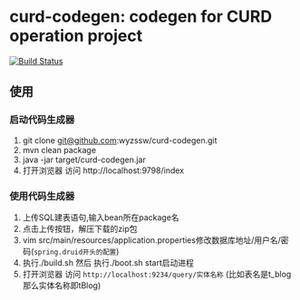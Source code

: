 # curd-codegen: codegen for CURD operation project


[![Build Status](https://travis-ci.org/wyzssw/curd-codegen.svg?branch=master)](https://travis-ci.org/wyzssw/curd-codegen)

## 使用


### 启动代码生成器
1. git clone git@github.com:wyzssw/curd-codegen.git
2. mvn clean package
3. java -jar target/curd-codegen.jar
4. 打开浏览器 访问 http://localhost:9798/index


### 使用代码生成器
1. 上传SQL建表语句,输入bean所在package名
2. 点击上传按钮，解压下载的zip包
3. vim src/main/resources/application.properties修改数据库地址/用户名/密码(`spring.druid开头的配置`)
4. 执行./build.sh 然后 执行./boot.sh start启动进程
4. 打开浏览器 访问 `http://localhost:9234/query/实体名称` (比如表名是t_blog那么实体名称即tBlog)
